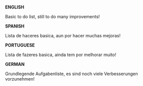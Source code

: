 <b>ENGLISH</b>

Basic to do list, still to do many improvements!

<b>SPANISH</b>

Lista de haceres basica, aun por hacer muchas mejoras!

<b>PORTUGUESE</b>

Lista de fazeres basica, ainda tem por melhorar muito!

<b>GERMAN</b>

Grundlegende Aufgabenliste, es sind noch viele Verbesserungen vorzunehmen!